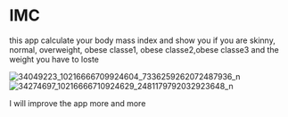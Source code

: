 # IMC

this app calculate your body mass index and show you if you are skinny, normal, overweight, obese classe1, obese classe2,obese classe3 
and the weight you have to loste

![34049223_10216666709924604_7336259262072487936_n](https://user-images.githubusercontent.com/39698080/40857049-391d3126-65da-11e8-8a72-e61a5ef1e972.png)
![34274697_10216666710924629_2481179792032923648_n](https://user-images.githubusercontent.com/39698080/40857051-3948b7ec-65da-11e8-8e47-02b13536c9e1.png)

I will improve the app more and more
